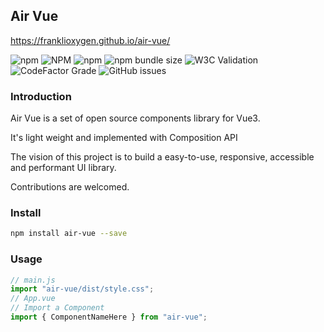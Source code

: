 ## Air Vue

https://franklioxygen.github.io/air-vue/

![npm](https://img.shields.io/npm/dm/air-vue)
![NPM](https://img.shields.io/npm/l/air-vue)
![npm](https://img.shields.io/npm/v/npm)
![npm bundle size](https://img.shields.io/bundlephobia/minzip/air-vue)
![W3C Validation](https://img.shields.io/w3c-validation/default?targetUrl=https%3A%2F%2Ffranklioxygen.github.io%2Fair-vue%2F)
![CodeFactor Grade](https://img.shields.io/codefactor/grade/github/franklioxygen/air-vue)
![GitHub issues](https://img.shields.io/github/issues/franklioxygen/air-vue)


### Introduction

Air Vue is a set of open source components library for Vue3.

It's light weight and implemented with Composition API

The vision of this project is to build a easy-to-use, responsive, accessible and performant UI library.

Contributions are welcomed.

### Install

```sh
npm install air-vue --save
```

### Usage

```js
// main.js
import "air-vue/dist/style.css";
// App.vue 
// Import a Component
import { ComponentNameHere } from "air-vue";
```
